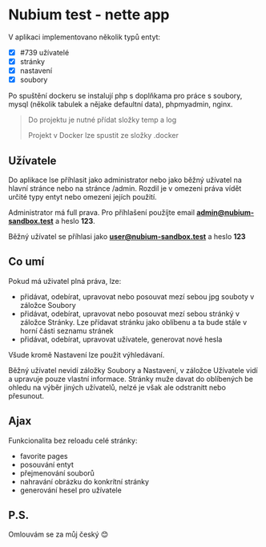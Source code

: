 # Nubium test - nette app
V aplikaci implementovano několik typů entyt:
- [x] #739 užívatelé
- [x] stránky
- [x] nastavení
- [x] soubory

Po spuštění dockeru se instalují php s doplňkama pro práce s soubory, mysql (několik tabulek a nějake defaultní data), phpmyadmin, nginx.

> Do projektu je nutné přídat složky temp a log
> 
> Projekt v Docker lze spustit ze složky .docker

## Užívatele
Do aplikace lse příhlasit jako administrator nebo jako běžný užívatel na hlavní stránce nebo na stránce /admin. Rozdil je v omezeni práva vídět určité typy entyt nebo omezeni jejích použití.

Administrator má full prava. Pro příhlašení použíjte email **admin@nubium-sandbox.test** a heslo **123**.

Běžný užívatel se příhlasi jako **user@nubium-sandbox.test** a heslo **123**

## Co umí
Pokud má uživatel plná práva, lze:
- přidávat, odebírat, upravovat nebo posouvat mezí sebou jpg souboty v záložce Soubory
- přidávat, odebírat, upravovat nebo posouvat mezí sebou stránký v záložce Stránky. Lze přídavat stránku jako oblíbenu a ta bude stále v horní části seznamu stránek
- přidávat, odebírat, upravovat užívatele, generovat nové hesla

Všude kromě Nastavení lze použit výhledávaní.

Běžný užívatel nevidí záložky Soubory a Nastavení, v záložce Užívatele vidí a upravuje pouze vlastní informace. Stránky muže davat do oblíbených be ohledu na výběr jiných užívatelů, nelzé je však ale odstranitt nebo přesunout.

## Ajax
Funkcionalita bez reloadu celé stránky:
- favorite pages
- posouvání entyt
- přejmenování souborů
- nahravání obrázku do konkrítní stránky
- generování hesel pro užívatele

## P.S.
Omlouvám se za můj český 😊
